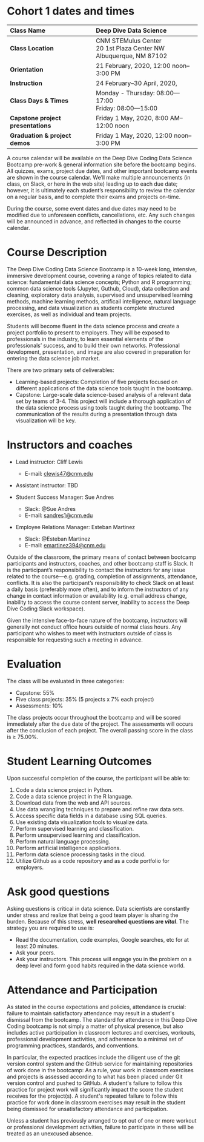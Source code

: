 # Cohort 1 dates and times

Class Name | Deep Dive Data Science
:------------ | :-------------
**Class Location** | CNM STEMulus Center<br>20 1st Plaza Center NW<br>Albuquerque, NM 87102
**Orientation** | 21 February, 2020, 12:00 noon–3:00 PM
**Instruction** | 24 February–30 April, 2020, 
**Class Days & Times** | Monday - Thursday: 08:00—17:00<br>Friday: 08:00—15:00
**Capstone project presentations** | Friday 1 May, 2020, 8:00 AM–12:00 noon
**Graduation & project demos** | Friday 1 May, 2020, 12:00 noon–3:00 PM

A course calendar will be available on the Deep Dive Coding Data Science Bootcamp pre-work & general information site before the bootcamp begins. All quizzes, exams, project due dates, and other important bootcamp events are shown in the course calendar. We’ll make multiple announcements (in class, on Slack, or here in the web site) leading up to each due date; however, it is ultimately each student’s responsibility to review the calendar on a regular basis, and to complete their exams and projects on-time.

During the course, some event dates and due dates may need to be modified due to unforeseen conflicts, cancellations, etc. Any such changes will be announced in advance, and reflected in changes to the course calendar.


# Course Description

The Deep Dive Coding Data Science Bootcamp is a 10-week long, intensive, immersive development course, covering a range of topics related to data science: fundamental data science concepts; Python and R programming; common data science tools (Jupyter, Guthub, Cloud), data collection and cleaning, exploratory data analysis, supervised and unsupervised learning methods, machine learning methods, artificail intelligence, natural language processing, and data visualization as students complete structured exercises, as well as individual and team projects.

Students will become fluent in the data science process and create a project portfolio to present to employers. They will be exposed to professionals in the industry, to learn essential elements of the professionals’ success, and to build their own networks. Professional development, presentation, and image are also covered in preparation for entering the data science job market.

There are two primary sets of deliverables:
- Learning-based projects: Completion of five projects focused on different applications of the data science tools taught in the bootcamp.
- Capstone: Large-scale data science-based analysis of a relevant data set by teams of 3-4. This project will include a thorough application of the data science process using tools taught during the bootcamp. The communication of the results during a presentation through data visualization will be key.


# Instructors and coaches

- Lead instructor: Cliff Lewis
  - E-mail: [clewis47@cnm.edu](mailto:clewis47@cnm.edu)

- Assistant instructor: TBD

- Student Success Manager: Sue Andres
  - Slack: @Sue Andres
  - E-mail: [sandres1@cnm.edu](mailto:sandres1@cnm.edu)

- Employee Relations Manager: Esteban Martinez
  - Slack: @Esteban Martinez
  - E-mail: [emartinez394@cnm.edu](mailto:emartinez394@cnm.edu)

Outside of the classroom, the primary means of contact between bootcamp participants and instructors, coaches, and other bootcamp staff is Slack. It is the participant’s responsibility to contact the instructors for any issue related to the course—e.g. grading, completion of assignments, attendance, conflicts. It is also the participant’s responsibility to check Slack on at least a daily basis (preferably more often), and to inform the instructors of any change in contact information or availability (e.g. email address change, inability to access the course content server, inability to access the Deep Dive Coding Slack workspace).

Given the intensive face-to-face nature of the bootcamp, instructors will generally not conduct office hours outside of normal class hours. Any participant who wishes to meet with instructors outside of class is responsible for requesting such a meeting in advance.


# Evaluation

The class will be evaluated in three categories:

- Capstone: 55%
- Five class projects: 35% (5 projects x 7% each project)
- Assessments: 10%

The class projects occur throughout the bootcamp and will be scored immediately after the due date of the project. The assessments will occurs after the conclusion of each project. The overall passing score in the class is ≥ 75.00%.


# Student Learning Outcomes

Upon successful completion of the course, the participant will be able to:

1. Code a data science project in Python. 
1. Code a data science project in the R language. 
1. Download data from the web and API sources. 
1. Use data wrangling techniques to prepare and refine raw data sets. 
1. Access specific data fields in a database using SQL queries.  
1. Use existing data visualization tools to visualize data. 
1. Perform supervised learning and classification. 
1. Perform unsupervised learning and classification. 
1. Perform natural language processing. 
1. Perform artificial intelligence applications. 
1. Perform data science processing tasks in the cloud. 
1. Utilize Github as a code repository and as a code portfolio for employers. 


# Ask good questions

Asking questions is critical in data science. Data scientists are constantly under stress and realize that being a good team player is sharing the burden. Because of this stress, **well researched questions are _vital_**. The strategy you are required to use is:
- Read the documentation, code examples, Google searches, etc for at least 20 minutes.
- Ask your peers.
- Ask your instructors.
This process will engage you in the problem on a deep level and form good habits required in the data science world.


# Attendance and Participation

As stated in the course expectations and policies, attendance is crucial: failure to maintain satisfactory attendance may result in a student's dismissal from the bootcamp. The standard for attendance in this Deep Dive Coding bootcamp is not simply a matter of physical presence, but also includes active participation in classroom lectures and exercises, workouts, professional development activities, and adherence to a minimal set of programming practices, standards, and conventions.

In particular, the expected practices include the diligent use of the git version control system and the GitHub service for maintaining repositories of work done in the bootcamp: As a rule, your work in classroom exercises and projects is assessed according to what has been placed under Git version control and pushed to GitHub. A student's failure to follow this practice for project work will significantly impact the score the student receives for the project(s). A student's repeated failure to follow this practice for work done in classroom exercises may result in the student being dismissed for unsatisfactory attendance and participation.

Unless a student has previously arranged to opt out of one or more workout or professional development activities, failure to participate in these will be treated as an unexcused absence.



